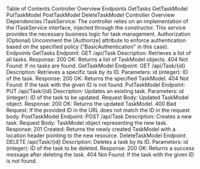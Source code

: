 Table of Contents
Controller Overview
Endpoints
GetTasks
GetTaskModel
PutTaskModel
PostTaskModel
DeleteTaskModel
Controller Overview
Dependencies
ITaskService: The controller relies on an implementation of the ITaskService interface, injected through the constructor. This service provides the necessary business logic for task management.
Authorization (Optional)
Uncomment the [Authorize] attribute to enforce authentication based on the specified policy ("BasicAuthentication" in this case).
Endpoints
GetTasks
Endpoint: GET /api/Task
Description: Retrieves a list of all tasks.
Response:
200 OK: Returns a list of TaskModel objects.
404 Not Found: If no tasks are found.
GetTaskModel
Endpoint: GET /api/Task/{id}
Description: Retrieves a specific task by its ID.
Parameters:
id (integer): ID of the task.
Response:
200 OK: Returns the specified TaskModel.
404 Not Found: If the task with the given ID is not found.
PutTaskModel
Endpoint: PUT /api/Task/{id}
Description: Updates an existing task.
Parameters:
id (integer): ID of the task to be updated.
Request Body: Updated TaskModel object.
Response:
200 OK: Returns the updated TaskModel.
400 Bad Request: If the provided ID in the URL does not match the ID in the request body.
PostTaskModel
Endpoint: POST /api/Task
Description: Creates a new task.
Request Body: TaskModel object representing the new task.
Response:
201 Created: Returns the newly created TaskModel with a location header pointing to the new resource.
DeleteTaskModel
Endpoint: DELETE /api/Task/{id}
Description: Deletes a task by its ID.
Parameters:
id (integer): ID of the task to be deleted.
Response:
200 OK: Returns a success message after deleting the task.
404 Not Found: If the task with the given ID is not found.
